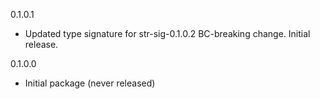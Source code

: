 0.1.0.1

* Updated type signature for str-sig-0.1.0.2 BC-breaking
  change.  Initial release.

0.1.0.0

* Initial package (never released)
